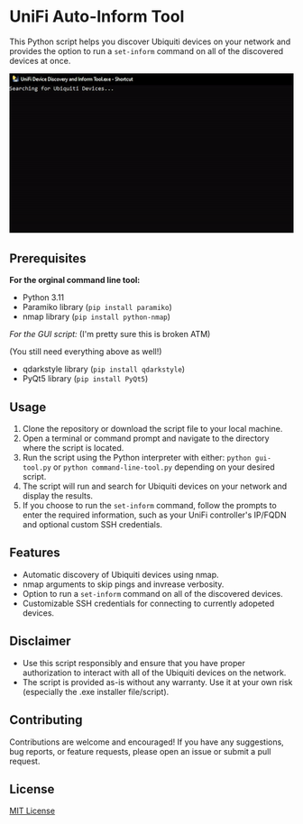 # UniFi Auto-Inform Tool

This Python script helps you discover Ubiquiti devices on your network and provides the option to run a `set-inform` command on all of the discovered devices at once.

![CLI Tool GIF](/tool.gif)

## Prerequisites

**For the orginal command line tool:**
- Python 3.11
- Paramiko library (`pip install paramiko`)
- nmap library (`pip install python-nmap`)

*For the GUI script:*
(I'm pretty sure this is broken ATM)

(You still need everything above as well!)
- qdarkstyle library (`pip install qdarkstyle`)
- PyQt5 library (`pip install PyQt5`)

## Usage

1. Clone the repository or download the script file to your local machine.
2. Open a terminal or command prompt and navigate to the directory where the script is located.
3. Run the script using the Python interpreter with either: `python gui-tool.py` or `python command-line-tool.py` depending on your desired script.
4. The script will run and search for Ubiquiti devices on your network and display the results.
5. If you choose to run the `set-inform` command, follow the prompts to enter the required information, such as your UniFi controller's IP/FQDN and optional custom SSH credentials.

## Features

- Automatic discovery of Ubiquiti devices using nmap.
- nmap arguments to skip pings and invrease verbosity.
- Option to run a `set-inform` command on all of the discovered devices.
- Customizable SSH credentials for connecting to currently adopeted devices.

## Disclaimer

- Use this script responsibly and ensure that you have proper authorization to interact with all of the Ubiquiti devices on the network.
- The script is provided as-is without any warranty. Use it at your own risk (especially the .exe installer file/script).

## Contributing

Contributions are welcome and encouraged! If you have any suggestions, bug reports, or feature requests, please open an issue or submit a pull request.

## License

[MIT License](LICENSE)
